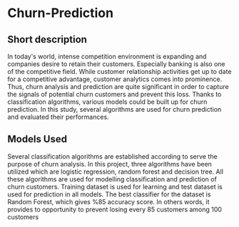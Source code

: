 # Churn-Prediction

## Short description

In today's world, intense competition environment is expanding and companies desire to retain their customers. Especially banking is also one of the competitive field. While customer relationship activities get up to date for a competitive advantage, customer analytics comes into prominence. Thus, churn analysis and prediction are quite significant in order to capture the signals of potential churn customers and prevent this loss. Thanks to classification algorithms, various models could be built up for churn prediction. In this study, several algorithms are used for churn prediction and evaluated their performances.

## Models Used
Several classification algorithms are established according to serve the purpose of churn analysis. In this project, three algorithms have been utilized which are logistic regression, random forest and decision tree. All these algorithms are used for modelling classification and prediction of churn customers. Training dataset is used for learning and test dataset is used for prediction in all models. The best classifier for the dataset is Random Forest, which gives %85 accuracy score. In others words, it provides to opportunity to prevent losing every 85 customers among 100 customers


